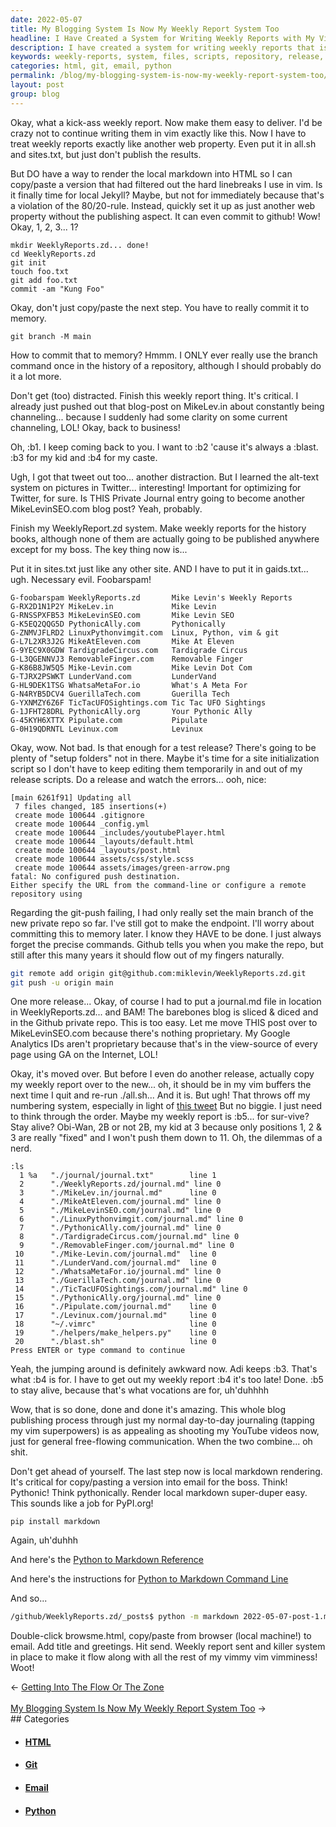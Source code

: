```yaml
---
date: 2022-05-07
title: My Blogging System Is Now My Weekly Report System Too
headline: I Have Created a System for Writing Weekly Reports with My Vimminess!
description: I have created a system for writing weekly reports that is similar to how I write blog posts. I have set up the necessary files, scripts, and repository, and tested the release. I encountered a problem with the git push, but I was able to create a blog post, move it to my Github private repo, and render the markdown into HTML. Now I have a system in place to make the process flow with my vimminess!
keywords: weekly-reports, system, files, scripts, repository, release, git-push, blog-post, Github, private-repo, markdown, HTML, vimminess, sites.txt, gaids.txt, script, release-scripts, copy-paste, email
categories: html, git, email, python
permalink: /blog/my-blogging-system-is-now-my-weekly-report-system-too/
layout: post
group: blog
---
```



Okay, what a kick-ass weekly report. Now make them easy to deliver. I'd be
crazy not to continue writing them in vim exactly like this. Now I have to
treat weekly reports exactly like another web property. Even put it in all.sh
and sites.txt, but just don't publish the results.

But DO have a way to render the local markdown into HTML so I can copy/paste a
version that had filtered out the hard linebreaks I use in vim. Is it finally
time for local Jekyll?  Maybe, but not for immediately because that's a
violation of the 80/20-rule.  Instead, quickly set it up as just another web
property without the publishing aspect. It can even commit to github! Wow!
Okay, 1, 2, 3... 1?

    mkdir WeeklyReports.zd... done!
    cd WeeklyReports.zd
    git init
    touch foo.txt
    git add foo.txt
    commit -am "Kung Foo"

Okay, don't just copy/paste the next step. You have to really commit it to
memory.

    git branch -M main

How to commit that to memory? Hmmm. I ONLY ever really use the branch command
once in the history of a repository, although I should probably do it a lot
more.

Don't get (too) distracted. Finish this weekly report thing. It's critical. I
already just pushed out that blog-post on MikeLev.in about constantly being
channeling... because I suddenly had some clarity on some current channeling,
LOL! Okay, back to business!

Oh, :b1. I keep coming back to you. I want to :b2 'cause it's always a :blast.
:b3 for my kid and :b4 for my caste.

Ugh, I got that tweet out too... another distraction. But I learned the
alt-text system on pictures in Twitter... interesting! Important for optimizing
for Twitter, for sure. Is THIS Private Journal entry going to become another
MikeLevinSEO.com blog post? Yeah, probably.

Finish my WeeklyReport.zd system. Make weekly reports for the history books,
although none of them are actually going to be published anywhere except for my
boss. The key thing now is...

Put it in sites.txt just like any other site. AND I have to put it in
gaids.txt... ugh. Necessary evil. Foobarspam!

    G-foobarspam WeeklyReports.zd       Mike Levin's Weekly Reports
    G-RX2D1N1P2Y MikeLev.in             Mike Levin
    G-RNSSPXFB53 MikeLevinSEO.com       Mike Levin SEO
    G-K5EQ2QQG5D PythonicAlly.com       Pythonically
    G-ZNMVJFLRD2 LinuxPythonvimgit.com  Linux, Python, vim & git
    G-L7L2XR3J2G MikeAtEleven.com       Mike At Eleven
    G-9YEC9X0GDW TardigradeCircus.com   Tardigrade Circus
    G-L3QGENNVJ3 RemovableFinger.com    Removable Finger
    G-K86B8JW5Q5 Mike-Levin.com         Mike Levin Dot Com
    G-TJRX2PSWKT LunderVand.com         LunderVand
    G-HL9DEK1TSG WhatsaMetaFor.io       What's A Meta For
    G-N4RYB5DCV4 GuerillaTech.com       Guerilla Tech
    G-YXNMZY6Z6F TicTacUFOSightings.com Tic Tac UFO Sightings
    G-1JFHT28DRL PythonicAlly.org       Your Pythonic Ally
    G-45KYH6XTTX Pipulate.com           Pipulate
    G-0H19QDRNTL Levinux.com            Levinux

Okay, wow. Not bad. Is that enough for a test release? There's going to be
plenty of "setup folders" not in there. Maybe it's time for a site
initialization script so I don't have to keep editing them temporarily in and
out of my release scripts. Do a release and watch the errors... ooh, nice:

    [main 6261f91] Updating all
     7 files changed, 185 insertions(+)
     create mode 100644 .gitignore
     create mode 100644 _config.yml
     create mode 100644 _includes/youtubePlayer.html
     create mode 100644 _layouts/default.html
     create mode 100644 _layouts/post.html
     create mode 100644 assets/css/style.scss
     create mode 100644 assets/images/green-arrow.png
    fatal: No configured push destination.
    Either specify the URL from the command-line or configure a remote repository using

Regarding the git-push failing, I had only really set the main branch of the
new private repo so far. I've still got to make the endpoint. I'll worry about
committing this to memory later. I know they HAVE to be done. I just always
forget the precise commands. Github tells you when you make the repo, but still
after this many years it should flow out of my fingers naturally.

```bash
git remote add origin git@github.com:miklevin/WeeklyReports.zd.git
git push -u origin main
```

One more release... Okay, of course I had to put a journal.md file in location
in WeeklyReports.zd... and BAM! The barebones blog is sliced & diced and in the
Github private repo. This is too easy. Let me move THIS post over to
MikeLevinSEO.com because there's nothing proprietary. My Google Analytics IDs
aren't proprietary because that's in the view-source of every page using GA on
the Internet, LOL!

Okay, it's moved over. But before I even do another release, actually copy my
weekly report over to the new... oh, it should be in my vim buffers the next
time I quit and re-run ./all.sh... And it is. But ugh! That throws off my
numbering system, especially in light of [this tweet](https://twitter.com/miklevin/status/1522935319531868160)
But no biggie. I just need to think through the order. Maybe my weekly report
is :b5... for sur-vive? Stay alive? Obi-Wan, 2B or not 2B, my kid at 3 because
only positions 1, 2 & 3 are really "fixed" and I won't push them down to 11.
Oh, the dilemmas of a nerd.

    :ls
      1 %a   "./journal/journal.txt"        line 1
      2      "./WeeklyReports.zd/journal.md" line 0
      3      "./MikeLev.in/journal.md"      line 0
      4      "./MikeAtEleven.com/journal.md" line 0
      5      "./MikeLevinSEO.com/journal.md" line 0
      6      "./LinuxPythonvimgit.com/journal.md" line 0
      7      "./PythonicAlly.com/journal.md" line 0
      8      "./TardigradeCircus.com/journal.md" line 0
      9      "./RemovableFinger.com/journal.md" line 0
     10      "./Mike-Levin.com/journal.md"  line 0
     11      "./LunderVand.com/journal.md"  line 0
     12      "./WhatsaMetaFor.io/journal.md" line 0
     13      "./GuerillaTech.com/journal.md" line 0
     14      "./TicTacUFOSightings.com/journal.md" line 0
     15      "./PythonicAlly.org/journal.md" line 0
     16      "./Pipulate.com/journal.md"    line 0
     17      "./Levinux.com/journal.md"     line 0
     18      "~/.vimrc"                     line 0
     19      "./helpers/make_helpers.py"    line 0
     20      "./blast.sh"                   line 0
    Press ENTER or type command to continue

Yeah, the jumping around is definitely awkward now. Adi keeps :b3. That's what
:b4 is for. I have to get out my weekly report :b4 it's too late! Done. :b5 to
stay alive, because that's what vocations are for, uh'duhhhh

Wow, that is so done, done and done it's amazing. This whole blog publishing
process through just my normal day-to-day journaling (tapping my vim
superpowers) is as appealing as shooting my YouTube videos now, just for
general free-flowing communication. When the two combine... oh shit.

Don't get ahead of yourself. The last step now is local markdown rendering.
It's critical for copy/pasting a version into email for the boss. Think!
Pythonic! Think pythonically. Render local markdown super-duper easy. This
sounds like a job for PyPI.org!

    pip install markdown

Again, uh'duhhh

And here's the [Python to Markdown Reference](https://python-markdown.github.io/reference/)

And here's the instructions for [Python to Markdown Command Line](https://python-markdown.github.io/cli/)

And so...

```bash
/github/WeeklyReports.zd/_posts$ python -m markdown 2022-05-07-post-1.md > browseme.html
```

Double-click browsme.html, copy/paste from browser (local machine!) to email.
Add title and greetings. Hit send. Weekly report sent and killer system in
place to make it flow along with all the rest of my vimmy vim vimminess! Woot!

<div class="arrow-links"><div class="post-nav-prev"><span class="arrow">&larr;&nbsp;</span><a href="/blog/getting-into-the-flow-or-the-zone/">Getting Into The Flow Or The Zone</a></div> &nbsp; <div class="post-nav-next"><a href="/blog/my-blogging-system-is-now-my-weekly-report-system-too/">My Blogging System Is Now My Weekly Report System Too</a><span class="arrow">&nbsp;&rarr;</span></div></div>
## Categories

<ul>
<li><h4><a href='/html/'>HTML</a></h4></li>
<li><h4><a href='/git/'>Git</a></h4></li>
<li><h4><a href='/email/'>Email</a></h4></li>
<li><h4><a href='/python/'>Python</a></h4></li></ul>